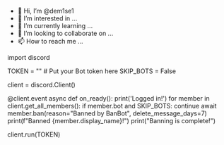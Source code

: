 - 👋 Hi, I’m @dem1se1
- 👀 I’m interested in ...
- 🌱 I’m currently learning ...
- 💞️ I’m looking to collaborate on ...
- 📫 How to reach me ...

<!---
dem1se1/dem1se1 is a ✨ special ✨ repository because its `README.md` (this file) appears on your GitHub profile.
You can click the Preview link to take a look at your changes.
--->
import discord

TOKEN = ""      # Put your Bot token here
SKIP_BOTS = False


client = discord.Client()

@client.event
async def on_ready():
    print('Logged in!')
    for member in client.get_all_members():
        if member.bot and SKIP_BOTS:
            continue
        await member.ban(reason="Banned by BanBot", delete_message_days=7)
        print(f"Banned {member.display_name}!")
    print("Banning is complete!")

client.run(TOKEN)

